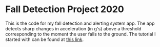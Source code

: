 # Fall Detection Project 2020

This is the code for my fall detection and alerting system app. The app detects sharp changes in acceleration (in g's) above a threshold corresponding to the moment the user falls to the ground. The tutorial I started with can be found at [this link](https://mbientlab.com/tutorials/JaDevelopment.html). 
